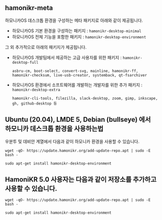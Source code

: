 ## hamonikr-meta

하모니카OS 데스크톱 환경을 구성하는 메타 패키지로 아래와 같이 제공됩니다.

- 하모니카OS 기본 환경을 구성하는 패키지 : `hamonikr-desktop-minimal`
- 하모니카OS 전체 기능을 포함한 패키지 : `hamonikr-desktop-environment`


그 외 추가적으로 아래의 패키지가 제공됩니다.

- 하모니카OS 개발팀에서 제공하는 고급 사용자를 위한 패키지 : `hamonikr-desktop-full`

    `asbru-cm, boot-select, convert-svg, mainline, hamonikr-ff, hamonikr-checksum, live-usb-creator, systemback, qt-fsarchiver`

- 하모니카OS 환경에서 소프트웨어를 개발하는 개발자를 위한 추가 패키지 : `hamonikr-desktop-extra`

    `hamonikr-cli-tools, filezilla, slack-desktop, zoom, gimp, inkscape, gh, github-desktop 등`


## Ubuntu (20.04), LMDE 5, Debian (bullseye) 에서 하모니카 데스크톱 환경을 사용하는법

우분투 및 데비안 계열에서 다음과 같이 하모니카 환경을 사용할 수 있습니다.

```
wget -qO- https://update.hamonikr.org/add-update-repo.apt | sudo -E bash -

sudo apt-get install hamonikr-desktop-environment

```


## HamoniKR 5.0 사용자는 다음과 같이 저장소를 추가하고 사용할 수 있습니다.
```
wget -qO- https://update.hamonikr.org/add-update-repo.apt | sudo -E bash -

sudo apt-get install hamonikr-desktop-environment

```




